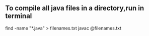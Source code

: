 ## To compile all java files in a directory,run in terminal
find -name "*.java" > filenames.txt
javac @filenames.txt

